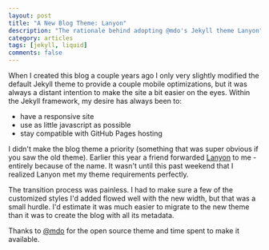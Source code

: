 ```yaml
---
layout: post
title: "A New Blog Theme: Lanyon"
description: "The rationale behind adopting @mdo's Jekyll theme Lanyon"
category: articles
tags: [jekyll, liquid]
comments: false
---
```


When I created this blog a couple years ago I only very slightly modified the default Jekyll theme to provide a couple mobile optimizations, but it was always a distant intention to make the site a bit easier on the eyes.  Within the Jekyll framework, my desire has always been to:

* have a responsive site
* use as little javascript as possible
* stay compatible with GitHub Pages hosting

I didn't make the blog theme a priority (something that was super obvious if you saw the old theme).  Earlier this year a friend forwarded [Lanyon](http://lanyon.getpoole.com/) to me - entirely because of the name.  It wasn't until this past weekend that I realized Lanyon met my theme requirements perfectly.

The transition process was painless.  I had to make sure a few of the customized styles I'd added flowed well with the new width, but that was a small hurdle.  I'd estimate it was much easier to migrate to the new theme than it was to create the blog with all its metadata.

Thanks to [@mdo](https://twitter.com/mdo) for the open source theme and time spent to make it available.
